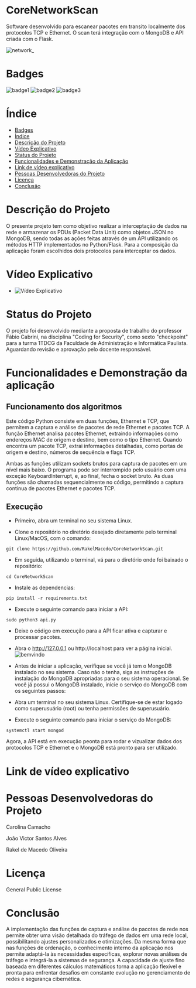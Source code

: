 # CoreNetworkScan
Software desenvolvido para escanear pacotes em transito localmente dos protocolos TCP e Ethernet. O scan terá integração com o MongoDB e API criada com o Flask.

![network_](https://github.com/RakelMacedo/CoreNetworkScan/assets/78339857/6f0ef9ba-4434-42ab-9ab7-c7f9c601ba4e)

# Badges
![badge1](https://img.shields.io/badge/python-3.11-blue) ![badge2](https://img.shields.io/badge/status-aguardando%20revis%C3%A3o-yellow) ![badge3](https://img.shields.io/badge/testado%20por-GrupoDosCrias-green)

# Índice 
* [Badges](#badges)
* [Índice](#índice)
* [Descrição do Projeto](#descrição-do-projeto)
* [Vídeo Explicativo](#vídeo-explicativo)
* [Status do Projeto](#status-do-projeto) 
* [Funcionalidades e Demonstração da Aplicação](#funcionalidades-e-demonstração-da-aplicação)
* [Link de vídeo explicativo](TBD)
* [Pessoas Desenvolvedoras do Projeto](#pessoas-desenvolvedoras-do-projeto)
* [Licença](#licença)
* [Conclusão](#conclusão)

# Descrição do Projeto

O presente projeto tem como objetivo realizar a interceptação de dados na rede e armazenar os PDUs (Packet Data Unit) como objetos JSON no MongoDB, sendo todas as ações feitas através de um API utilizando os métodos HTTP implementados no Python/Flask. Para a composição da aplicação foram escolhidos dois protocolos para interceptar os dados.

# Vídeo Explicativo

* ![Vídeo Explicativo](https://youtu.be/fJp4f_eD-l8)

# Status do Projeto

O projeto foi desenvolvido mediante a proposta de trabalho do professor Fábio Cabrini, na disciplina "Coding for Security", como sexto "checkpoint" para a turma 1TDCG da Faculdade de Administração e Informática Paulista. Aguardando revisão e aprovação pelo docente responsável. 

# Funcionalidades e Demonstração da aplicação

## Funcionamento dos algoritmos

Este código Python consiste em duas funções, Ethernet e TCP, que permitem a captura e análise de pacotes de rede Ethernet e pacotes TCP. A função Ethernet analisa pacotes Ethernet, extraindo informações como endereços MAC de origem e destino, bem como o tipo Ethernet. Quando encontra um pacote TCP, extrai informações detalhadas, como portas de origem e destino, números de sequência e flags TCP.

Ambas as funções utilizam sockets brutos para captura de pacotes em um nível mais baixo. O programa pode ser interrompido pelo usuário com uma exceção KeyboardInterrupt, e, ao final, fecha o socket bruto. As duas funções são chamadas sequencialmente no código, permitindo a captura contínua de pacotes Ethernet e pacotes TCP.

## Execução

* Primeiro, abra um terminal no seu sistema Linux.

* Clone o repositório no diretório desejado diretamente pelo terminal Linux/MacOS, com o comando:
```
git clone https://github.com/RakelMacedo/CoreNetworkScan.git
```
* Em seguida, utilizando o terminal, vá para o diretório onde foi baixado o repositório:
```
cd CoreNetworkScan
```
* Instale as dependencias:
```
pip install -r requirements.txt
```
* Execute o seguinte comando para iniciar a API:
```
sudo python3 api.py
```
* Deixe o código em execução para a API ficar ativa e capturar e processar pacotes.

* Abra o http://127.0.0.1 ou http://localhost para ver a página inicial.
![bemvindo](https://github.com/RakelMacedo/CoreNetworkScan/assets/78339857/efca51f0-7082-4fc6-a8bb-104c72d88778)

* Antes de iniciar a aplicação, verifique se você já tem o MongoDB instalado no seu sistema. Caso não o tenha, siga as instruções de instalação do MongoDB apropriadas para o seu sistema operacional. Se você já possui o MongoDB instalado, inicie o serviço do MongoDB com os seguintes passos:

* Abra um terminal no seu sistema Linux. Certifique-se de estar logado como superusuário (root) ou tenha permissões de superusuário.

* Execute o seguinte comando para iniciar o serviço do MongoDB:
```
systemctl start mongod
```
Agora, a API está em execução peonta para rodar e vizualizar dados dos protocolos TCP e Ethernet e o MongoDB está pronto para ser utilizado. 

# Link de vídeo explicativo

# Pessoas Desenvolvedoras do Projeto

Carolina Camacho

João Victor Santos Alves

Rakel de Macedo Oliveira

# Licença

 General Public License

# Conclusão

A implementação das funções de captura e análise de pacotes de rede nos permite obter uma visão detalhada do tráfego de dados em uma rede local, possibilitando ajustes personalizados e otimizações. Da mesma forma que nas funções de ordenação, o conhecimento interno da aplicação nos permite adaptá-la às necessidades específicas, explorar novas análises de tráfego e integrá-la a sistemas de segurança. A capacidade de ajuste fino baseada em diferentes cálculos matemáticos torna a aplicação flexível e pronta para enfrentar desafios em constante evolução no gerenciamento de redes e segurança cibernética.
